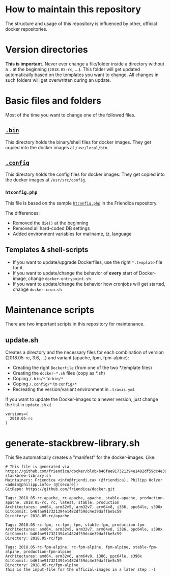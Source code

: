 # How to maintain this repository

The structure and usage of this repository is influenced by other, official docker repositories.

# Version directories

**This is important.**
Never ever change a file/folder inside a directory without a `.` at the beginning (`2018.05-rc`, ...).
This folder will get updated automatically based on the templates you want to change.
All changes in such folders will get overwritten during an update.

# Basic files and folders

Most of the time you want to change one of the followed files. 

## [`.bin`](https://github.com/friendica/docker/tree/master/.bin)

This directory holds the binary/shell files for docker images.
They get copied into the docker images at `/usr/local/bin`.

## [`.config`](https://github.com/friendica/docker/tree/master/.config)

This directory holds the config files for docker images.
They get copied into the docker images at `/usr/src/config`.

### `htconfig.php`

This file is based on the sample [`htconfig.php`](https://github.com/friendica/friendica/blob/559250b8b3a7a5d0e524d3e3e2d347d18d6c3a2a/htconfig.php) in the Friendica repository.

The differences:
- Removed the `die()` at the beginning
- Removed all hard-coded DB settings
- Added environment variables for mailname, tz, language

## Templates & shell-scripts
 
- If you want to update/upgrade Dockerfiles, use the right `*.template` file for it.
- If you want to update/change the behavior of **every** start of Docker-image, change `docker-entrypoint.sh`
- If you want to update/change the behavior how cronjobs will get started, change `docker-cron.sh` 

# Maintenance scripts

There are two important scripts in this repository for maintenance.

## update.sh
   
Creates a directory and the necessary files for each combination of version (2018.05-rc, 3.6, ...) and variant (apache, fpm, fpm-alpine):

- Creating the right `Dockerfile` (from one of the two *.template files)
- Creating the `docker-*.sh` files (copy as *.sh)
- Coping `/.bin/*` to `bin/*`
- Coping `/.config/*` to `config/*`
- Recreating the version/variant environment in `.travis.yml` 
   
If you want to update the Docker-images to a newer version, just change the list in `update.sh` at
```shell
versions=(
  2018.05-rc
)
```
   
# generate-stackbrew-library.sh
   
This file automatically creates a "manifest" for the docker-images.
Like:

```console   
# This file is generated via https://github.com/friendica/docker/blob/b46fae917321394e1482df59dc4e39daffbe5c59/generate-stackbrew-library.sh
Maintainers: Friendica <info@friendi.ca> (@friendica), Philipp Holzer <admin@philipp.info> (@[secure])
GitRepo: https://github.com/friendica/docker.git

Tags: 2018.05-rc-apache, rc-apache, apache, stable-apache, production-apache, 2018.05-rc, rc, latest, stable, production
Architectures: amd64, arm32v5, arm32v7, arm64v8, i386, ppc64le, s390x
GitCommit: b46fae917321394e1482df59dc4e39daffbe5c59
Directory: 2018.05-rc/apache

Tags: 2018.05-rc-fpm, rc-fpm, fpm, stable-fpm, production-fpm
Architectures: amd64, arm32v5, arm32v7, arm64v8, i386, ppc64le, s390x
GitCommit: b46fae917321394e1482df59dc4e39daffbe5c59
Directory: 2018.05-rc/fpm

Tags: 2018.05-rc-fpm-alpine, rc-fpm-alpine, fpm-alpine, stable-fpm-alpine, production-fpm-alpine
Architectures: amd64, arm32v6, arm64v8, i386, ppc64le, s390x
GitCommit: b46fae917321394e1482df59dc4e39daffbe5c59
Directory: 2018.05-rc/fpm-alpine
This is the input-file for the official-images in a later step :-)
```